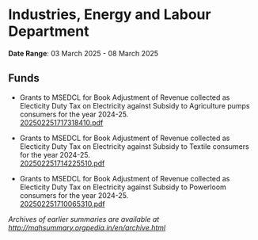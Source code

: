 # Industries, Energy and Labour Department

**Date Range**: 03 March 2025 - 08 March 2025


## Funds
- Grants to MSEDCL for Book Adjustment of Revenue collected as Electicity Duty  Tax on Electricity against Subsidy to Agriculture pumps consumers for the year 2024-25.\
  [202502251717318410.pdf](https://gr.maharashtra.gov.in/Site/Upload/Government%20Resolutions/English/202502251717318410.pdf)

- Grants to MSEDCL for Book Adjustment of Revenue collected as Electicity Duty  Tax on Electricity against Subsidy to Textile consumers for the year 2024-25.\
  [202502251714225510.pdf](https://gr.maharashtra.gov.in/Site/Upload/Government%20Resolutions/English/202502251714225510.pdf)

- Grants to MSEDCL for Book Adjustment of Revenue collected as Electicity Duty  Tax on Electricity against Subsidy to Powerloom consumers for the year 2024-25.\
  [202502251710065310.pdf](https://gr.maharashtra.gov.in/Site/Upload/Government%20Resolutions/English/202502251710065310.pdf)


*Archives of earlier summaries are available at http://mahsummary.orgpedia.in/en/archive.html*